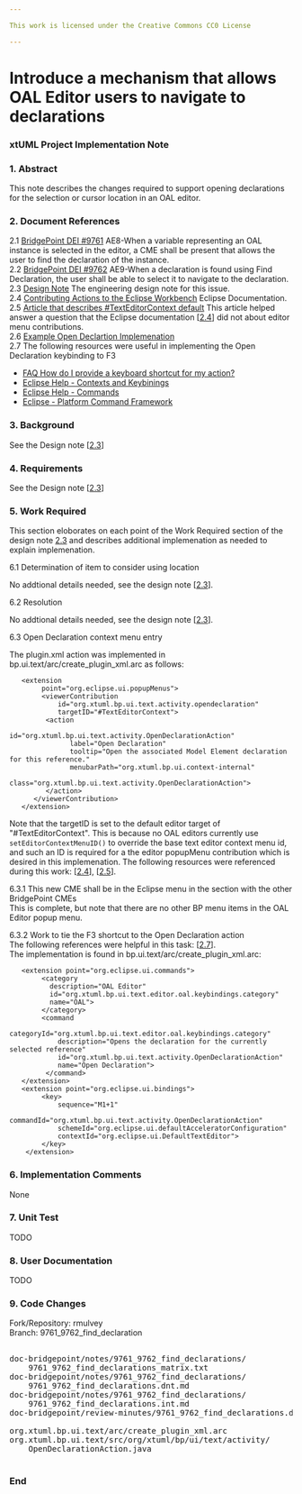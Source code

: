```yaml
---

This work is licensed under the Creative Commons CC0 License

---
```


# Introduce a mechanism that allows OAL Editor users to navigate to declarations
### xtUML Project Implementation Note

### 1. Abstract

This note describes the changes required to support opening declarations for the selection or cursor location in an OAL editor.

### 2. Document References

<a id="2.1"></a>2.1 [BridgePoint DEI #9761](https://support.onefact.net/issues/9761)  AE8-When a variable representing an OAL instance is selected in the editor, a CME shall be present that allows the user to find the declaration of the instance.   
<a id="2.2"></a>2.2 [BridgePoint DEI #9762](https://support.onefact.net/issues/9762) AE9-When a declaration is found using Find Declaration, the user shall be able to select it to navigate to the declaration.    
<a id="2.3"></a>2.3 [Design Note](9761_9762_find_declarations.dnt.md) The engineering design note for this issue.  
<a id="2.4"></a>2.4 [Contributing Actions to the Eclipse Workbench](https://www.eclipse.org/articles/Article-action-contribution/index.html) Eclipse Documentation.  
<a id="2.5"></a>2.5 [Article that describes #TextEditorContext default](https://stackoverflow.com/questions/22374204/add-context-menu-entry-to-texteditor) This article helped answer a question that the Eclipse documentation [[2.4](#2.4)] did not about editor menu contributions.  
<a id="2.6"></a>2.6 [Example Open Declartion Implemenation](https://www.javatips.net/api/texlipse-master/source/net/sourceforge/texlipse/actions/OpenDeclarationAction.java)  
<a id="2.7"></a>2.7 The following resources were useful in implementing the Open Declaration keybinding to F3  
* [FAQ How do I provide a keyboard shortcut for my action?](https://wiki.eclipse.org/FAQ_How_do_I_provide_a_keyboard_shortcut_for_my_action%3F)
* [Eclipse Help - Contexts and Keybinings](https://help.eclipse.org/neon/index.jsp?topic=%2Forg.eclipse.platform.doc.isv%2Fguide%2FwrkAdv_keyBindings_contexts.htm)
* [Eclipse Help - Commands](https://help.eclipse.org/mars/index.jsp?topic=%2Forg.eclipse.platform.doc.isv%2Fguide%2Fworkbench_cmd_commands.htm) 
* [Eclipse - Platform Command Framework](https://wiki.eclipse.org/Platform_Command_Framework) 
  

### 3. Background

See the Design note [[2.3](#2.3)]

### 4. Requirements

See the Design note [[2.3](#2.3)]

### 5. Work Required

This section eloborates on each point of the Work Required section of the design note [2.3](#2.3) and
describes additional implemenation as needed to explain implemenation.  

6.1 Determination of item to consider using location  

No addtional details needed, see the design note [[2.3](#2.3)].  

6.2 Resolution  

No addtional details needed, see the design note [[2.3](#2.3)].  

6.3 Open Declaration context menu entry  

The plugin.xml action was implemented in bp.ui.text/arc/create_plugin_xml.arc as follows:  
```
   <extension
        point="org.eclipse.ui.popupMenus">
        <viewerContribution
            id="org.xtuml.bp.ui.text.activity.opendeclaration"
            targetID="#TextEditorContext">
         <action
               id="org.xtuml.bp.ui.text.activity.OpenDeclarationAction"
               label="Open Declaration"
               tooltip="Open the associated Model Element declaration for this reference."
               menubarPath="org.xtuml.bp.ui.context-internal"
               class="org.xtuml.bp.ui.text.activity.OpenDeclarationAction">
         </action>
      </viewerContribution>
   </extension>
```
Note that the targetID is set to the default editor target of "#TextEditorContext". This is because no OAL editors currently 
use ```setEditorContextMenuID()``` to override the base text editor context menu id, and such an ID is required for a the editor
popupMenu contribution which is desired in this implemenation. The following resources were referenced during this work: 
[[2.4](#2.4)], [[2.5](#2.5)].  



6.3.1 This new CME shall be in the Eclipse menu in the section with the other BridgePoint CMEs  
This is complete, but note that there are no other BP menu items in the OAL Editor popup menu.  

6.3.2 Work to tie the F3 shortcut to the Open Declaration action  
The following references were helpful in this task: [[2.7](2.7)].  
The implementation is found in bp.ui.text/arc/create_plugin_xml.arc:
```
   <extension point="org.eclipse.ui.commands">
        <category
          description="OAL Editor"
          id="org.xtuml.bp.ui.text.editor.oal.keybindings.category"
          name="OAL">
        </category>
        <command 
            categoryId="org.xtuml.bp.ui.text.editor.oal.keybindings.category"
            description="Opens the declaration for the currently selected reference"
            id="org.xtuml.bp.ui.text.activity.OpenDeclarationAction"
            name="Open Declaration">
         </command>
   </extension>
   <extension point="org.eclipse.ui.bindings">
        <key> 
            sequence="M1+1"
            commandId="org.xtuml.bp.ui.text.activity.OpenDeclarationAction"
            schemeId="org.eclipse.ui.defaultAcceleratorConfiguration"
            contextId="org.eclipse.ui.DefaultTextEditor">
        </key>
    </extension>
```

### 6. Implementation Comments

None  

### 7. Unit Test

TODO  

### 8. User Documentation

TODO   

### 9. Code Changes

Fork/Repository: rmulvey  
Branch: 9761_9762_find_declaration  

<pre>

doc-bridgepoint/notes/9761_9762_find_declarations/
    9761_9762_find_declarations_matrix.txt
doc-bridgepoint/notes/9761_9762_find_declarations/
    9761_9762_find_declarations.dnt.md
doc-bridgepoint/notes/9761_9762_find_declarations/
    9761_9762_find_declarations.int.md
doc-bridgepoint/review-minutes/9761_9762_find_declarations.dnt_rvm.md

org.xtuml.bp.ui.text/arc/create_plugin_xml.arc
org.xtuml.bp.ui.text/src/org/xtuml/bp/ui/text/activity/
    OpenDeclarationAction.java

</pre>

### End

